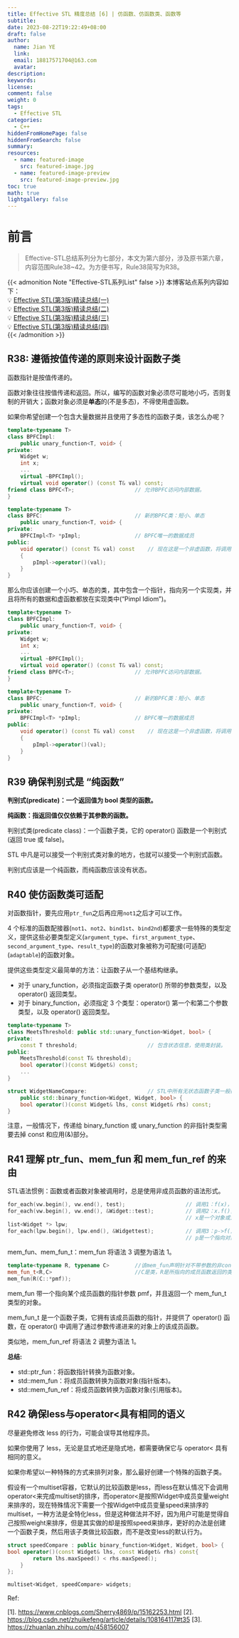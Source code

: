 ```yaml
---
title: Effective STL 精度总结 [6] | 仿函数、仿函数类、函数等
subtitle:
date: 2023-08-22T19:22:49+08:00
draft: false
author:
  name: Jian YE
  link:
  email: 18817571704@163.com
  avatar:
description:
keywords:
license:
comment: false
weight: 0
tags:
  - Effective STL
categories:
  - C++
hiddenFromHomePage: false
hiddenFromSearch: false
summary:
resources:
  - name: featured-image
    src: featured-image.jpg
  - name: featured-image-preview
    src: featured-image-preview.jpg
toc: true
math: true
lightgallery: false
---
```


# 前言

> Effective-STL总结系列分为七部分，本文为第六部分，涉及原书第六章，内容范围Rule38~42。为方便书写，Rule38简写为R38。

{{< admonition Note "Effective-STL系列List" false >}}
本博客站点系列内容如下：</br>
💡 [Effective STL(第3版)精读总结(一)](https://jianye0428.github.io/posts/partone/)</br>
💡 [Effective STL(第3版)精读总结(二)](https://jianye0428.github.io/posts/parttwo/)</br>
💡 [Effective STL(第3版)精读总结(三)](https://jianye0428.github.io/posts/partthree/)</br>
💡 [Effective STL(第3版)精读总结(四)](https://jianye0428.github.io/posts/partfour/)</br>
{{< /admonition >}}


## R38: 遵循按值传递的原则来设计函数子类

函数指针是按值传递的。

函数对象往往按值传递和返回。所以，编写的函数对象必须尽可能地小巧，否则复制的开销大；函数对象必须是**单态**的(不是多态)，不得使用虚函数。

如果你希望创建一个包含大量数据并且使用了多态性的函数子类，该怎么办呢？

```c++
template<typename T>
class BPFCImpl:
	public unary_function<T, void> {
private:
	Widget w;
	int x;
	...
	virtual ~BPFCImpl();
	virtual void operator() (const T& val) const;
friend class BPFC<T>;					// 允许BPFC访问内部数据。
}

template<typename T>
class BPFC:								// 新的BPFC类：短小、单态
	public unary_function<T, void> {
private:
	BPFCImpl<T> *pImpl;					// BPFC唯一的数据成员
public:
	void operator() (const T& val) const	// 现在这是一个非虚函数，将调用转到BPFCImpl中
    {
        pImpl->operator()(val);
    }
}
```

那么你应该创建一个小巧、单态的类，其中包含一个指针，指向另一个实现类，并且将所有的数据和虚函数都放在实现类中(“Pimpl Idiom”)。

```c++
template<typename T>
class BPFCImpl:
	public unary_function<T, void> {
private:
	Widget w;
	int x;
	...
	virtual ~BPFCImpl();
	virtual void operator() (const T& val) const;
friend class BPFC<T>;					// 允许BPFC访问内部数据。
}

template<typename T>
class BPFC:								// 新的BPFC类：短小、单态
	public unary_function<T, void> {
private:
	BPFCImpl<T> *pImpl;					// BPFC唯一的数据成员
public:
	void operator() (const T& val) const	// 现在这是一个非虚函数，将调用转到BPFCImpl中
    {
        pImpl->operator()(val);
    }
}
```

## R39 确保判别式是 “纯函数”

**判别式(predicate)：一个返回值为 bool 类型的函数。**

**纯函数：指返回值仅仅依赖于其参数的函数。**

判别式类(predicate class)：一个函数子类，它的 operator() 函数是一个判别式(返回 true 或 false)。

STL 中凡是可以接受一个判别式类对象的地方，也就可以接受一个判别式函数。

判别式应该是一个纯函数，而纯函数应该没有状态。

## R40 使仿函数类可适配

对函数指针，要先应用`ptr_fun`之后再应用`not1`之后才可以工作。

4 个标准的函数配接器(`not1`、`not2`、`bind1st`、`bind2nd`)都要求一些特殊的类型定义，提供这些必要类型定义(`argument_type`、`first_argument_type`、`second_argument_type`、`result_type`)的函数对象被称为可配接(可适配)(`adaptable`)的函数对象。

提供这些类型定义最简单的方法：让函数子从一个基结构继承。
  - 对于 unary_function，必须指定函数子类 operator() 所带的参数类型，以及 operator() 返回类型。
  - 对于 binary_function，必须指定 3 个类型：operator() 第一个和第二个参数类型，以及 operator() 返回类型。

```c++
template<typename T>
class MeetsThreshold: public std::unary_function<Widget, bool> {
private:
    const T threshold;						// 包含状态信息，使用类封装。
public:
    MeetsThreshold(const T& threshold);
    bool operator()(const Widget&) const;
    ...
}

struct WidgetNameCompare:					// STL中所有无状态函数子类一般都被定义成结构。
	public std::binary_function<Widget, Widget, bool> {
	bool operator()(const Widget& lhs, const Widget& rhs) const;
}
```

注意，一般情况下，传递给 binary_function 或 unary_function 的非指针类型需要去掉 const 和应用(&)部分。


## R41 理解 ptr_fun、mem_fun 和 mem_fun_ref 的来由

STL语法惯例：函数或者函数对象被调用时，总是使用非成员函数的语法形式。

```c++
for_each(vw.begin(), vw.end(), test);					// 调用1：f(x)，f为非成员函数
for_each(vw.begin(), vw.end(), &Widget::test);			// 调用2：x.f()，f为成员函数
														// x是一个对象或对象的引用
list<Widget *> lpw;
for_each(lpw.begin(), lpw.end(), &Widgettest);			// 调用3：p->f()，f为成员函数
														// p是一个指向对象x的指针。
```
mem_fun、mem_fun_t：mem_fun 将语法 3 调整为语法 1。

```c++
template<typename R, typename C>		//该mem_fun声明针对不带参数的非const成员函数
mem_fun_t<R,C>							//C是类，R是所指向的成员函数返回的类型。
mem_fun(R(C::*pmf));
```

mem_fun 带一个指向某个成员函数的指针参数 pmf，并且返回一个 mem_fun_t 类型的对象。

mem_fun_t 是一个函数子类，它拥有该成员函数的指针，并提供了 operator() 函数，在 operator() 中调用了通过参数传递进来的对象上的该成员函数。

类似地，mem_fun_ref 将语法 2 调整为语法 1。

**总结:**
- std::ptr_fun：将函数指针转换为函数对象。
- std::mem_fun：将成员函数转换为函数对象(指针版本)。
- std::mem_fun_ref：将成员函数转换为函数对象(引用版本)。

## R42 确保less<T>与operator<具有相同的语义
尽量避免修改 less 的行为，可能会误导其他程序员。

如果你使用了 less，无论是显式地还是隐式地，都需要确保它与 operator< 具有相同的意义。

如果你希望以一种特殊的方式来排列对象，那么最好创建一个特殊的函数子类。

假设有一个multiset<Widget>容器，它默认的比较函数是less<Widget>，而less<Widget>在默认情况下会调用operator<来完成multiset的排序，而operator<是按照Widget中成员变量weight来排序的，现在特殊情况下需要一个按Widget中成员变量speed来排序的multiset，一种方法是全特化less<Widget>，但是这种做法并不好，因为用户可能是觉得自己按照weight来排序，但是其实做的却是按照speed来排序，更好的办法是创建一个函数子类，然后用该子类做比较函数，而不是改变less的默认行为。

```c++
struct speedCompare : public binary_function<Widget, Widget, bool> {
bool operator()(const Widget& lhs, const Widget& rhs) const{
        return lhs.maxSpeed() < rhs.maxSpeed();
    }
};

multiset<Widget, speedCompare> widgets;
```


Ref:

[1]. https://www.cnblogs.com/Sherry4869/p/15162253.html
[2]. https://blog.csdn.net/zhuikefeng/article/details/108164117#t35
[3]. https://zhuanlan.zhihu.com/p/458156007